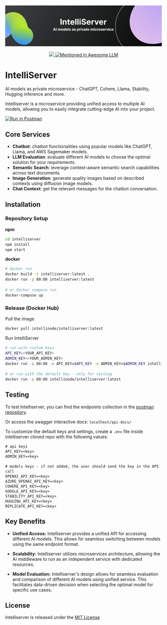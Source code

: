 <p align="center">
<img src="images/server-header.png" width="600em">
</p>
<p align="center">
<a href="https://discord.gg/VYgCh2p3Ww" alt="licenses tag" target="_blank">
    <img src="https://img.shields.io/badge/Discord-Community-light?style=flat-square" />
</a>

<a href="https://github.com/Hannibal046/Awesome-LLM" target="_blank">
     <img src="https://awesome.re/mentioned-badge.svg" alt="Mentioned in Awesome LLM">
</a>

</p>

# IntelliServer
AI models as private microservice - ChatGPT, Cohere, Llama, Stability, Hugging inference and more.

Intelliserver is a microservice providing unified access to multiple AI models, allowing you to easily integrate cutting-edge AI into your project.

[![Run in Postman](https://run.pstmn.io/button.svg)](https://god.gw.postman.com/run-collection/29770592-ff766d39-676e-4a6e-9a24-ad306cf69bb8?action=collection%2Ffork&source=rip_markdown&collection-url=entityId%3D29770592-ff766d39-676e-4a6e-9a24-ad306cf69bb8%26entityType%3Dcollection%26workspaceId%3D0b88b327-c88a-4050-a084-cd4486f86b68#?env%5Bintelliserver-showcase%5D=W3sia2V5IjoidXJsIiwidmFsdWUiOiIiLCJlbmFibGVkIjp0cnVlLCJ0eXBlIjoiZGVmYXVsdCIsInNlc3Npb25WYWx1ZSI6Imh0dHBzOi8vaW50ZWxsaS1zZXJ2ZXIudmVyY2VsLmFwcCIsInNlc3Npb25JbmRleCI6MH1d)

## Core Services

- **Chatbot**: chatbot functionalities using popular models like ChatGPT, Llama, and AWS Sagemaker models.
- **LLM Evaluation**: evaluate different AI models to choose the optimal solution for your requirements.
- **Semantic Search**: leverage context-aware semantic search capabilities across text documents.
- **Image Generation**: generate quality images based on described contexts using diffusion image models.
- **Chat Context**: get the relevant messages for the chatbot conversation.

## Installation

### Repository Setup
**npm**
```bash
cd intelliserver
npm install
npm start
```
**docker**


```bash
# docker run
docker build -t intelliserver:latest .
docker run -p 80:80 intelliserver:latest

# or docker compose run
docker-compose up
```

### Release (Docker Hub)
Pull the image
```bash
docker pull intellinode/intelliserver:latest
```
Run IntelliServer
```bash
# run with custom keys
API_KEY=<YOUR_API_KEY>
ADMIN_KEY=<YOUR_ADMIN_KEY>
docker run -p 80:80 -e API_KEY=$API_KEY -e ADMIN_KEY=$ADMIN_KEY intellinode/intelliserver:latest

# or run with the default key - only for testing
docker run -p 80:80 intellinode/intelliserver:latest
```

## Testing

To test Intelliserver, you can find the endpoints collection in the [postman repository](https://github.com/intelligentnode/IntelliServer/tree/main/postman).

Or access the swagger interactive docs: `localhost/api-docs/`

To customize the default keys and settings, create a `.env` file inside intelliserver cloned repo with the following values:
```
# api keys
API_KEY=<key>
ADMIN_KEY=<key>

# models keys - if not added, the user should send the key in the API call
OPENAI_API_KEY=<key>
AZURE_OPENAI_API_KEY=<key>
COHERE_API_KEY=<key>
GOOGLE_API_KEY=<key>
STABILITY_API_KEY=<key>
HUGGING_API_KEY=<key>
REPLICATE_API_KEY=<key>
```

## Key Benefits

- **Unified Access:** Intelliserver provides a unified API for accessing different AI models. This allows for seamless switching between models using the same endpoint format.

- **Scalability:** Intelliserver utilizes microservices architecture, allowing the AI middleware to run as an independent service with dedicated resources.

- **Model Evaluation:** Intelliserver's design allows for seamless evaluation and comparison of different AI models using unified service. This facilitates data-driven decision when selecting the optimal model for specific use cases.

## License
Intelliserver is released under the [MIT License](https://github.com/intelligentnode/IntelliServer/blob/main/LICENSE)
